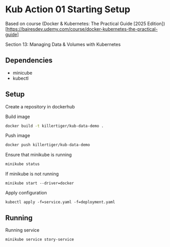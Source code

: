 # Kub Action 01 Starting Setup

Based on course (Docker & Kubernetes: The Practical Guide [2025 Edition])[https://bairesdev.udemy.com/course/docker-kubernetes-the-practical-guide]

Section 13: Managing Data & Volumes with Kubernetes

## Dependencies

- minicube
- kubectl

## Setup

Create a repository in dockerhub

Build image

```bash
docker build -t killertiger/kub-data-demo .
```

Push image

```bash
docker push killertiger/kub-data-demo
```

Ensure that minikube is running
```bash
minikube status
```

If minikube is not running
```
minikube start --driver=docker
```

Apply configuration
```
kubectl apply -f=service.yaml -f=deployment.yaml
```

## Running

Running service
```
minikube service story-service
```